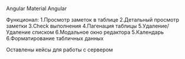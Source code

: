 Angular
Material Angular

Функционал:
1.Просмотр заметок в таблице
2.Детальный просмотр заметки
3.Check выполнения
4.Пагенация таблицы
5.Удаление/Удаление списком
6.Модальное окно редактора
5.Календарь
6.Форматирование табличных данных

Оставлены кейсы для работы с сервером
